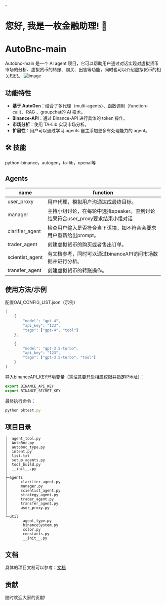 、
# 您好, 我是一枚金融助理! 👋
# AutoBnc-main

Autobnc-main 是一个 AI agent 项目，它可以帮助用户通过对话实现对虚拟货币市场的分析、虚拟货币的转账、购买、出售等功能，同时也可以介绍虚拟货币的相关知识。
![image](https://github.com/Jeycoin/Autobnc-main/blob/master/%E5%9B%BE.png)



## 功能特性
- **基于 AutoGen**：结合了多代理（multi-agents）、函数调用（function-call）、RAG 、groupchat的 AI 技术。
- **Binance-API**：通过 Binance-API 进行具体的 token 操作。
- **市场分析**：使用 TA-Lib 实现市场分析。
- **扩展性**：用户可以通过学习 agents 自主添加更多有处理能力的 agent。


## 🛠 技能
python-binance，autogen，ta-lib，openai等




## Agents

|      name     | function |
| ------------- | ------------- |
| user_proxy |用户代理，模拟用户沟通达成最终目标。|
| manager | 主持小组讨论，在每轮中选择speaker。直到讨论结果符合user_proxy要求结束小组对话|
| clarifier_agent | 检查用户输入是否符合当下语境，如不符合会要求用户重新给出prompt。|
| trader_agent | 创建虚拟货币的购买或者售出订单。|
| scientist_agent |有文档参考，同时可以通过binanceAPI访问市场数据并进行分析。 |
| transfer_agent | 创建虚拟货币的转账操作。|

## 使用方法/示例
配置OAI_CONFIG_LIST.json（示例）
```javascript
[
    {
        "model": "gpt-4",
        "api_key": "123",
        "tags": ["gpt-4", "tool"]
    },

    {
        "model": "gpt-3.5-turbo",
        "api_key": "123",
        "tags": ["gpt-3.5-turbo", "tool"]
    }
]
```
导入binanceAPI_KEY环境变量（需注意要开启相应权限并指定IP地址）：
```javascript
export BINANCE_API_KEY
export BINANCE_SECRET_KEY
```
最终执行命令：
```javascript
python pktest.py 
```

## 项目目录
```
│  agent_tool.py
│  AutoBnc.py
│  autobnc_type.py
│  intent.py
│  list.txt
│  setup_agents.py
│  tool_build.py
│  __init__.py
│  
├─agents
│      clarifier_agent.py
│      manager.py
│      scientist_agent.py
│      strategy_agent.py
│      trader_agent.py
│      transfer_agent.py
│      user_proxy.py
│      
└─util
        agent_type.py
        binanceSystem.py
        color.py
        constants.py
        __init__.py
```
## 文档
具体的项目文档可以参考：[文档](https://github.com/Jeycoin/Autobnc-main/blob/master/%E9%A1%B9%E7%9B%AE%E6%96%87%E6%A1%A3_20240718114640.pdf)

## 贡献
随时欢迎大家的贡献!
